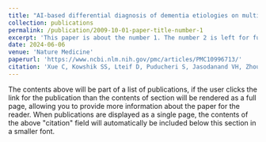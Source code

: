 ```yaml
---
title: "AI-based differential diagnosis of dementia etiologies on multimodal data"
collection: publications
permalink: /publication/2009-10-01-paper-title-number-1
excerpt: 'This paper is about the number 1. The number 2 is left for future work.'
date: 2024-06-06
venue: 'Nature Medicine'
paperurl: 'https://www.ncbi.nlm.nih.gov/pmc/articles/PMC10996713/'
citation: 'Xue C, Kowshik SS, Lteif D, Puducheri S, Jasodanand VH, Zhou OT, Walia AS, Guney OB, Zhang JD, Pham ST, Kaliaev A, Andreu-Arasa VC, Dwyer BC, Farris CW, Hao H, Kedar S, Mian AZ, Murman DL, O'Shea SA, Paul AB, Rohatgi S, Saint-Hilaire MH, Sartor EA, Setty BN, Small JE, Swaminathan A, Taraschenko O, Yuan J, Zhou Y, Zhu S, Karjadi C, Ang TFA, Bargal SA, Plummer BA, Poston KL, Ahangaran M, Au R, Kolachalama VB. AI-based differential diagnosis of dementia etiologies on multimodal data. medRxiv [Preprint]. 2024 Mar 26:2024.02.08.24302531. doi: 10.1101/2024.02.08.24302531. PMID: 38585870; PMCID: PMC10996713.'
---
```


The contents above will be part of a list of publications, if the user clicks the link for the publication than the contents of section will be rendered as a full page, allowing you to provide more information about the paper for the reader. When publications are displayed as a single page, the contents of the above "citation" field will automatically be included below this section in a smaller font.
